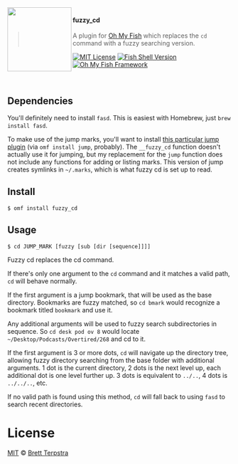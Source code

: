 <img src="https://cdn.rawgit.com/oh-my-fish/oh-my-fish/e4f1c2e0219a17e2c748b824004c8d0b38055c16/docs/logo.svg" align="left" width="144px" height="144px"/>

#### fuzzy_cd

> A plugin for [Oh My Fish][omf-link] which replaces the `cd` command with a fuzzy searching version.

[![MIT License](https://img.shields.io/badge/license-MIT-007EC7.svg?style=flat-square)](/LICENSE)
[![Fish Shell Version](https://img.shields.io/badge/fish-v3.0.0-007EC7.svg?style=flat-square)](https://fishshell.com)
[![Oh My Fish Framework](https://img.shields.io/badge/Oh%20My%20Fish-Framework-007EC7.svg?style=flat-square)](https://www.github.com/oh-my-fish/oh-my-fish)

<br/>

## Dependencies

You'll definitely need to install `fasd`. This is easiest with Homebrew, just `brew install fasd`.

To make use of the jump marks, you'll want to install [this particular jump plugin](https://github.com/oh-my-fish/plugin-jump) (via `omf install jump`, probably). The `__fuzzy_cd` function doesn't actually use it for jumping, but my replacement for the `jump` function does not include any functions for adding or listing marks. This version of jump creates symlinks in `~/.marks`, which is what fuzzy cd is set up to read.

## Install

```fish
$ omf install fuzzy_cd
```


## Usage

```fish
$ cd JUMP_MARK [fuzzy [sub [dir [sequence]]]]
```

Fuzzy cd replaces the cd command.

If there's only one argument to the `cd` command and it matches a valid path, `cd` will behave normally.

If the first argument is a jump bookmark, that will be used as the base directory. Bookmarks are fuzzy matched, so `cd bmark` would recognize a bookmark titled `bookmark` and use it.

Any additional arguments will be used to fuzzy search subdirectories in sequence. So `cd desk pod ov 8` would locate `~/Desktop/Podcasts/Overtired/268` and cd to it.

If the first argument is 3 or more dots, `cd` will navigate up the directory tree, allowing fuzzy directory searching from the base folder with additional arguments. 1 dot is the current directory, 2 dots is the next level up, each additional dot is one level further up. 3 dots is equivalent to `../..`, 4 dots is `../../..`, etc.

If no valid path is found using this method, `cd` will fall back to using `fasd` to search recent directories.

# License

[MIT][mit] © [Brett Terpstra][author]

[mit]:            https://opensource.org/licenses/MIT
[author]:         https://github.com/ttscoff
[omf-link]:       https://www.github.com/oh-my-fish/oh-my-fish

[license-badge]:  https://img.shields.io/badge/license-MIT-007EC7.svg?style=flat-square
